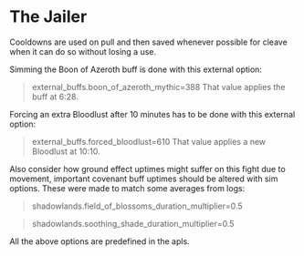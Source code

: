 # The Jailer

Cooldowns are used on pull and then saved whenever possible for cleave when it can do so without losing a use.

Simming the Boon of Azeroth buff is done with this external option:
>external_buffs.boon_of_azeroth_mythic=388
That value applies the buff at 6:28.

Forcing an extra Bloodlust after 10 minutes has to be done with this external option:
>external_buffs.forced_bloodlust=610
That value applies a new Bloodlust at 10:10.

Also consider how ground effect uptimes might suffer on this fight due to movement, important covenant buff uptimes should be altered with sim options.
These were made to match some averages from logs:
>shadowlands.field_of_blossoms_duration_multiplier=0.5

>shadowlands.soothing_shade_duration_multiplier=0.5

All the above options are predefined in the apls.